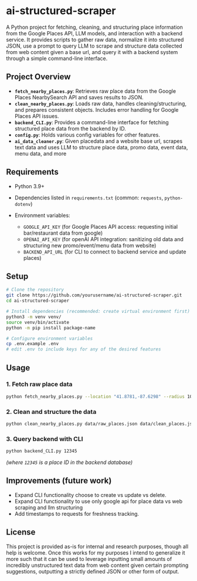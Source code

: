 # ai-structured-scraper

A Python project for fetching, cleaning, and structuring place information from the Google Places API, LLM models, and interaction with a backend service. It provides scripts to gather raw data, normalize it into structured JSON, use a prompt to query LLM to scrape and structure data collected from web content given a base url, and query it with a backend system through a simple command-line interface.

## Project Overview

* **`fetch_nearby_places.py`**: Retrieves raw place data from the Google Places NearbySearch API and saves results to JSON.
* **`clean_nearby_places.py`**: Loads raw data, handles cleaning/structuring, and prepares consistent objects. Includes error handling for Google Places API issues.
* **`backend_CLI.py`**: Provides a command-line interface for fetching structured place data from the backend by ID.
* **`config.py`**: Holds various config variables for other features.
* **`ai_data_cleaner.py`**: Given placedata and a website base url, scrapes text data and uses LLM to structure place data, promo data, event data, menu data, and more

## Requirements

* Python 3.9+
* Dependencies listed in `requirements.txt` (common: `requests`, `python-dotenv`)
* Environment variables:

  * `GOOGLE_API_KEY` (for Google Places API access: requesting initial bar/restaurant data from google)
  * `OPENAI_API_KEY` (for openAI API integration: sanitizing old data and structuring new promo/event/menu data from website)
  * `BACKEND_API_URL` (for CLI to connect to backend service and update places)

## Setup

```bash
# Clone the repository
git clone https://github.com/yourusername/ai-structured-scraper.git
cd ai-structured-scraper

# Install dependencies (recommended: create virtual environment first)
python3 -m venv venv/
source venv/bin/activate
python -m pip install package-name

# Configure environment variables
cp .env.example .env
# edit .env to include keys for any of the desired features
```

## Usage

### 1. Fetch raw place data

```bash
python fetch_nearby_places.py --location "41.8781,-87.6298" --radius 1000 --output data/raw_places.json
```

### 2. Clean and structure the data

```bash
python clean_nearby_places.py data/raw_places.json data/clean_places.json
```

### 3. Query backend with CLI

```bash
python backend_CLI.py 12345
```

*(where `12345` is a place ID in the backend database)*

## Improvements (future work)

* Expand CLI functionality choose to create vs update vs delete.
* Expand CLI functionality to use only google api for place data vs web scraping and llm structuring
* Add timestamps to requests for freshness tracking.

## License

This project is provided as-is for internal and research purposes, though all help is welcome. Once this works for my purposes I intend to generalize it more such that it can be used to leverage inputting small amounts of incredibly unstructured text data from web content given certain prompting suggestions, outputting a strictly defined JSON or other form of output.
